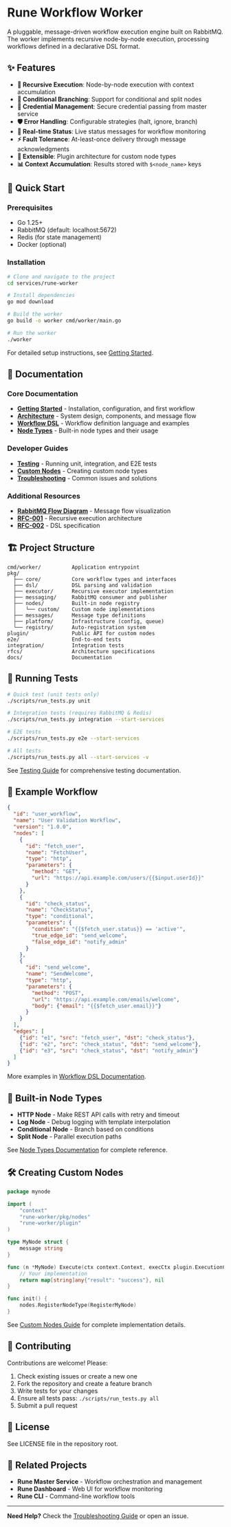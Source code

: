 # Rune Workflow Worker

A pluggable, message-driven workflow execution engine built on RabbitMQ. The worker implements recursive node-by-node execution, processing workflows defined in a declarative DSL format.

## ✨ Features

- **🔄 Recursive Execution**: Node-by-node execution with context accumulation
- **🔀 Conditional Branching**: Support for conditional and split nodes
- **🔐 Credential Management**: Secure credential passing from master service
- **🛡️ Error Handling**: Configurable strategies (halt, ignore, branch)
- **📡 Real-time Status**: Live status messages for workflow monitoring
- **⚡ Fault Tolerance**: At-least-once delivery through message acknowledgments
- **🔌 Extensible**: Plugin architecture for custom node types
- **📊 Context Accumulation**: Results stored with `$<node_name>` keys

## 🚀 Quick Start

### Prerequisites

- Go 1.25+
- RabbitMQ (default: localhost:5672)
- Redis (for state management)
- Docker (optional)

### Installation

```bash
# Clone and navigate to the project
cd services/rune-worker

# Install dependencies
go mod download

# Build the worker
go build -o worker cmd/worker/main.go

# Run the worker
./worker
```

For detailed setup instructions, see [Getting Started](docs/GETTING_STARTED.md).

## 📖 Documentation

### Core Documentation
- **[Getting Started](docs/GETTING_STARTED.md)** - Installation, configuration, and first workflow
- **[Architecture](docs/ARCHITECTURE.md)** - System design, components, and message flow
- **[Workflow DSL](docs/WORKFLOW_DSL.md)** - Workflow definition language and examples
- **[Node Types](docs/NODE_TYPES.md)** - Built-in node types and their usage

### Developer Guides
- **[Testing](docs/TESTING.md)** - Running unit, integration, and E2E tests
- **[Custom Nodes](docs/CUSTOM_NODES.md)** - Creating custom node types
- **[Troubleshooting](docs/TROUBLESHOOTING.md)** - Common issues and solutions

### Additional Resources
- **[RabbitMQ Flow Diagram](docs/RABBITMQ_FLOW_DIAGRAM.md)** - Message flow visualization
- **[RFC-001](rfcs/RFC-001-recursive-executor.md)** - Recursive execution architecture
- **[RFC-002](rfcs/RFC-002-workflow-dsl.md)** - DSL specification

## 🏗️ Project Structure

```
cmd/worker/          Application entrypoint
pkg/
  ├── core/          Core workflow types and interfaces
  ├── dsl/           DSL parsing and validation
  ├── executor/      Recursive executor implementation
  ├── messaging/     RabbitMQ consumer and publisher
  ├── nodes/         Built-in node registry
  │   └── custom/    Custom node implementations
  ├── messages/      Message type definitions
  ├── platform/      Infrastructure (config, queue)
  └── registry/      Auto-registration system
plugin/              Public API for custom nodes
e2e/                 End-to-end tests
integration/         Integration tests
rfcs/                Architecture specifications
docs/                Documentation
```

## 🧪 Running Tests

```bash
# Quick test (unit tests only)
./scripts/run_tests.py unit

# Integration tests (requires RabbitMQ & Redis)
./scripts/run_tests.py integration --start-services

# E2E tests
./scripts/run_tests.py e2e --start-services

# All tests
./scripts/run_tests.py all --start-services -v
```

See [Testing Guide](docs/TESTING.md) for comprehensive testing documentation.

## 📝 Example Workflow

```json
{
  "id": "user_workflow",
  "name": "User Validation Workflow",
  "version": "1.0.0",
  "nodes": [
    {
      "id": "fetch_user",
      "name": "FetchUser",
      "type": "http",
      "parameters": {
        "method": "GET",
        "url": "https://api.example.com/users/{{$input.userId}}"
      }
    },
    {
      "id": "check_status",
      "name": "CheckStatus",
      "type": "conditional",
      "parameters": {
        "condition": "{{$fetch_user.status}} == 'active'",
        "true_edge_id": "send_welcome",
        "false_edge_id": "notify_admin"
      }
    },
    {
      "id": "send_welcome",
      "name": "SendWelcome",
      "type": "http",
      "parameters": {
        "method": "POST",
        "url": "https://api.example.com/emails/welcome",
        "body": {"email": "{{$fetch_user.email}}"}
      }
    }
  ],
  "edges": [
    {"id": "e1", "src": "fetch_user", "dst": "check_status"},
    {"id": "e2", "src": "check_status", "dst": "send_welcome"},
    {"id": "e3", "src": "check_status", "dst": "notify_admin"}
  ]
}
```

More examples in [Workflow DSL Documentation](docs/WORKFLOW_DSL.md).

## 🔌 Built-in Node Types

- **HTTP Node** - Make REST API calls with retry and timeout
- **Log Node** - Debug logging with template interpolation
- **Conditional Node** - Branch based on conditions
- **Split Node** - Parallel execution paths

See [Node Types Documentation](docs/NODE_TYPES.md) for complete reference.

## 🛠️ Creating Custom Nodes

```go
package mynode

import (
    "context"
    "rune-worker/pkg/nodes"
    "rune-worker/plugin"
)

type MyNode struct {
    message string
}

func (n *MyNode) Execute(ctx context.Context, execCtx plugin.ExecutionContext) (map[string]any, error) {
    // Your implementation
    return map[string]any{"result": "success"}, nil
}

func init() {
    nodes.RegisterNodeType(RegisterMyNode)
}
```

See [Custom Nodes Guide](docs/CUSTOM_NODES.md) for complete implementation details.

## 🤝 Contributing

Contributions are welcome! Please:

1. Check existing issues or create a new one
2. Fork the repository and create a feature branch
3. Write tests for your changes
4. Ensure all tests pass: `./scripts/run_tests.py all`
5. Submit a pull request

## 📄 License

See LICENSE file in the repository root.

## 🔗 Related Projects

- **Rune Master Service** - Workflow orchestration and management
- **Rune Dashboard** - Web UI for workflow monitoring
- **Rune CLI** - Command-line workflow tools

---

**Need Help?** Check the [Troubleshooting Guide](docs/TROUBLESHOOTING.md) or open an issue.

